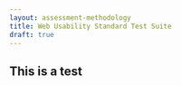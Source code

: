 ```yaml
---
layout: assessment-methodology 
title: Web Usability Standard Test Suite
draft: true 
---
```


## This is a test
